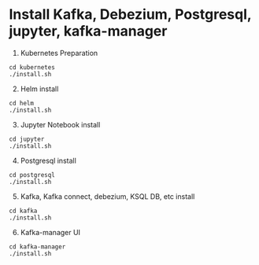 # Install Kafka, Debezium, Postgresql, jupyter, kafka-manager

1. Kubernetes Preparation
```
cd kubernetes
./install.sh
```
2. Helm install 
```
cd helm
./install.sh
```
3. Jupyter Notebook install
```
cd jupyter
./install.sh 
```
4. Postgresql install
```
cd postgresql
./install.sh 
```
5. Kafka, Kafka connect, debezium, KSQL DB, etc install
```
cd kafka
./install.sh 
```
6. Kafka-manager UI 
```
cd kafka-manager
./install.sh 
```

